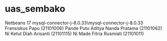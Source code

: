# uas_sembako
Netbeans 17
mysql-connector-j-8.0.33\mysql-connector-j-8.0.33
Fransiskus Papu (21101006)
Pande Putu Aditya Nanda Pratama (21101062)
Ni Ketut Diah Arisanti (21101115)
Ni Made Fitria Rusmiati (21101011)
